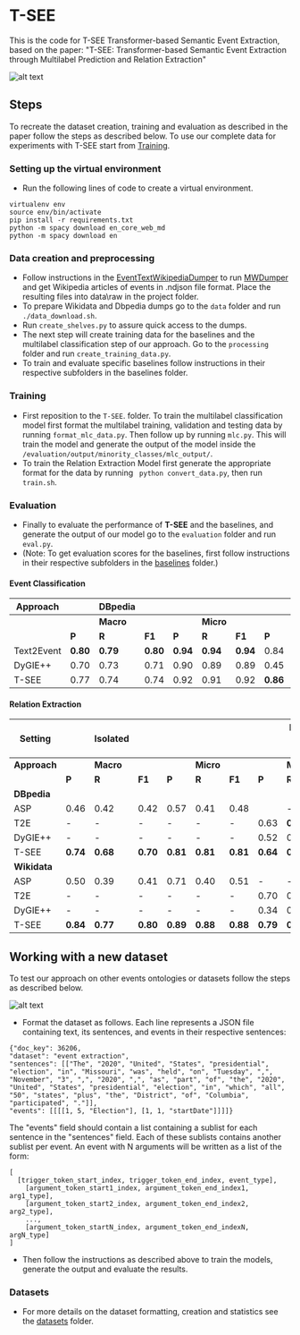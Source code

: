 # T-SEE

This is the code for T-SEE Transformer-based Semantic Event Extraction, based on the paper: "T-SEE: Transformer-based Semantic Event Extraction through
Multilabel Prediction and Relation Extraction"

![alt text](https://github.com/t-kuculo/T-SEE/blob/main/figs/example.png)


## Steps
To recreate the dataset creation, training and evaluation as described in the paper follow the steps as described below. To use our complete data for experiments with T-SEE start from [Training](#Training).
### Setting up the virtual environment
* Run the following lines of code to create a virtual environment.

```
virtualenv env
source env/bin/activate
pip install -r requirements.txt
python -m spacy download en_core_web_md
python -m spacy download en
```

### Data creation and preprocessing
* Follow instructions in the [EventTextWikipediaDumper](https://github.com/foranonymoussubmissions2022/EventTextWikipediaDumper) to run [MWDumper](https://www.mediawiki.org/wiki/Manual:MWDumper) and get Wikipedia articles of events in .ndjson file format. Place the resulting files into data\raw in the project folder.
* To prepare Wikidata and Dbpedia dumps go to the ```data``` folder and run  ```./data_download.sh```.
* Run ```create_shelves.py``` to assure quick access to the dumps.
* The next step will create training data for the baselines and the multilabel classification step of our approach. Go to the ```processing``` folder and run ```create_training_data.py```.
* To train and evaluate specific baselines follow instructions in their respective subfolders in the baselines folder. 
### Training
* First reposition to the ```T-SEE```. folder. To train the multilabel classification model first format the multilabel training, validation and testing data by running  ```format_mlc_data.py```. Then follow up by running ```mlc.py```. This will train the model and generate the output of the model inside the ```/evaluation/output/minority_classes/mlc_output/```.
* To train the Relation Extraction Model first generate the appropriate format for the data by running ``` python convert_data.py```, then run ```train.sh```.
### Evaluation
* Finally to evaluate the performance of **T-SEE** and the baselines, and generate the output of our model go to the ```evaluation``` folder and run ```eval.py```. 
* (Note: To get evaluation scores for the baselines, first follow instructions in their respective subfolders in the [baselines](https://github.com/foranonymoussubmissions2022/T-SEE/blob/main/baselines) folder.)


#### Event Classification


| **Approach** | | **DBpedia** | | | | | | **Wikidata** | | | | |
|--------------|-------------|---|---|---|---|---|------------|---|---|---|---|---|
|              | | **Macro**   |   | | **Micro** |   |   |  **Macro** |   | |  **Micro** |   |   |
|              | **P**       | **R** | **F1** | **P** | **R** | **F1** | **P** | **R** | **F1** | **P** | **R** | **F1** |
| Text2Event        | **0.80**    | **0.79** | **0.80** | **0.94** | **0.94** | **0.94** | 0.84 | 0.86 | 0.85 | 0.87 | 0.89 | 0.88 |
| DyGIE++      | 0.70        | 0.73 | 0.71 | 0.90 | 0.89 | 0.89 | 0.45 | 0.39 | 0.41 | 0.80 | 0.63 | 0.71 |
| T-SEE     | 0.77        | 0.74 | 0.74 | 0.92 | 0.91 | 0.92 | **0.86** | **0.87** | **0.86** | **0.89** | **0.90** | **0.89** |


#### Relation Extraction


| **Setting** || **Isolated** | | | | | | **End-to-end** | | | | | 
|-------------|--------------|---|---|---|---|---|---------------|---|---|---|---|---|
| **Approach** | | **Macro**   |   || **Micro** |   |   | **Macro**   |   || **Micro** |   |   |
|             | **P**       | **R** | **F1** | **P** | **R** | **F1** | **P** | **R** | **F1** | **P** | **R** | **F1** |
| **DBpedia** |
| ASP         | 0.46 | 0.42 | 0.42 | 0.57 | 0.41 | 0.48 | | -           | -   | -    | -   | -   | -    
| T2E         | -  | - | - | - | - | - | 0.63 | **0.58** | 0.60 | **0.74** | **0.74** | **0.74** |
| DyGIE++     | -       | - | - | - | - | - | 0.52 | 0.47 | 0.49 | 0.71 | 0.66 | 0.68 |
| T-SEE       | **0.74**        | **0.68** | **0.70** | **0.81** | **0.81** | **0.81** | **0.64** | **0.58** | **0.61** | **0.75** | **0.74** | **0.74** |
| **Wikidata**|
| ASP         | 0.50 | 0.39 | 0.41 | 0.71 | 0.40 | 0.51 | -           | -   | -    | -   | -   | -    |
| T2E         | -           | -   | -    | -   | -   | -    | 0.70 | 0.68 | 0.68 | 0.78 | 0.81 | 0.79 |
| DyGIE++     |  -           | -   | -    | -   | -   | -    | 0.34 | 0.27 | 0.28 | 0.69 | 0.42 | 0.52 |
| T-SEE       | **0.84**    | **0.77** | **0.80** | **0.89** | **0.88** | **0.88** | **0.79** | **0.73** | **0.75** | **0.83** | **0.82** | **0.82** |


## Working with a new dataset
To test our approach on other events ontologies or datasets follow the steps as described below.

![alt text](https://github.com/foranonymoussubmissions2022/T-SEE/blob/main/figs/pipeline.png)

* Format the dataset as follows. Each line represents a JSON file containing text, its sentences, and events in their respective sentences:


```
{"doc_key": 36206, 
"dataset": "event extraction", 
"sentences": [["The", "2020", "United", "States", "presidential", "election", "in", "Missouri", "was", "held", "on", "Tuesday", ",", "November", "3", ",", "2020", ",", "as", "part", "of", "the", "2020", "United", "States", "presidential", "election", "in", "which", "all", "50", "states", "plus", "the", "District", "of", "Columbia", "participated", "."]],
"events": [[[[1, 5, "Election"], [1, 1, "startDate"]]]]}
```

The "events" field should contain a list containing a sublist for each sentence in the "sentences" field. Each of these sublists contains another sublist per event.
An event with N arguments will be written as a list of the form:

```
[
  [trigger_token_start_index, trigger_token_end_index, event_type], 
    [argument_token_start1_index, argument_token_end_index1, arg1_type], 
    [argument_token_start2_index, argument_token_end_index2, arg2_type], 
    ...,  
    [argument_token_startN_index, argument_token_end_indexN, argN_type]
]
```


* Then follow the instructions as described above to train the models, generate the output and evaluate the results.

### Datasets
  * For more details on the dataset formatting, creation and statistics see the [datasets](https://github.com/foranonymoussubmissions2022/T-SEE/blob/main/data/datasets) folder.








